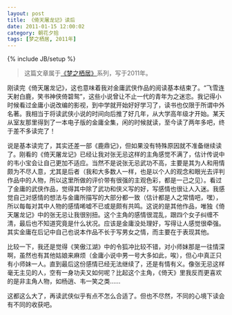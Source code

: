 ```yaml
---
layout: post
title: 《倚天屠龙记》读后
date: 2011-01-15 12:00:02
category: 朝花夕拾
tags: [梦之栖居, 2011年]
---
```

{% include JB/setup %}

> 这篇文章属于[《梦之栖居》](/posts/where-the-dreams-reside/)系列，写于2011年。
	
<!--more-->

刚读完《倚天屠龙记》，这也意味着我对金庸武侠作品的阅读基本结束了。“飞雪连天射白鹿，笑书神侠倚碧鸳”，这些小说曾让不止一代的青年为之迷恋。我记得小时候看过金庸小说改编的影视，到中学就开始好好学习了，读书也仅限于所谓中外名著。我相当于将读武侠小说的时间向后推了好几年，从大学高年级才开始。某天从室友那里得到了一本电子版的金庸全集，闲的时候就读，至今读了两年多吧，终于差不多读完了！

说是基本读完了，其实还差一部《鹿鼎记》，但如果没有特殊原因就不准备继续读了。刚看的《倚天屠龙记》已经让我对张无忌这样的主角感觉不满了，估计传说中的韦小宝会让自己更加不适应。当然不是说张无忌武功不高，主要是其为人和用情颇为不尽人意，尤其是后者（我和大多数人一样，也是以个人的观念和眼光去评判作品中的人物，所以这里所做的评价带有很强的主观色彩，都是一己之见）。看过了金庸的武侠作品，觉得其中除了武功和侠义写的好，写感情也很让人入迷。我感觉自己对感情的想法与金庸所描写的大部分都一致（估计都是人之常情吧，嘿），所以每每对其中人物的感情唏嘘不已或是颇有共鸣。这说的是其他作品，唯独《倚天屠龙记》中的张无忌让我很别扭。这个主角的感情很混乱，跟四个女子纠缠不清，最后也不知道究竟是什么状况。应该是金庸没处理好，写得让人感觉很牵强。其实金庸在后记中自己也说本作品不长于写男女之情，而主要在于表现其他。

比较一下，我还是觉得《笑傲江湖》中的令狐冲比较不错，对小师妹那是一往情深啊，虽然也有其他姑娘来麻烦（金庸小说中男一号大多如此，唉），但心中真正只有小师妹一人。直到最后这份感情已经无法继续了，还是有情有义。像张无忌这样毫无主见的人，空有一身功夫又如何呢？比起这个主角，《倚天》里我反而更喜欢的是非主角人物，如杨逍、韦一笑之类……

这都这么大了，再读武侠似乎有点不怎么合适了。但也不尽然，不同的心境下读会有不同的收获吧。